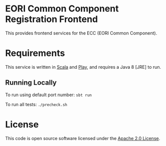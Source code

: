 # EORI Common Component Registration Frontend

This provides frontend services for the ECC (EORI Common Component).

# Requirements

This service is written in [Scala](http://www.scala-lang.org/) and [Play](http://playframework.com/), and requires a Java 8 [JRE] to run.

## Running Locally
To run using default port number:
`sbt run`

To run all tests:
`./precheck.sh`

# License
This code is open source software licensed under the [Apache 2.0 License]("http://www.apache.org/licenses/LICENSE-2.0.html").